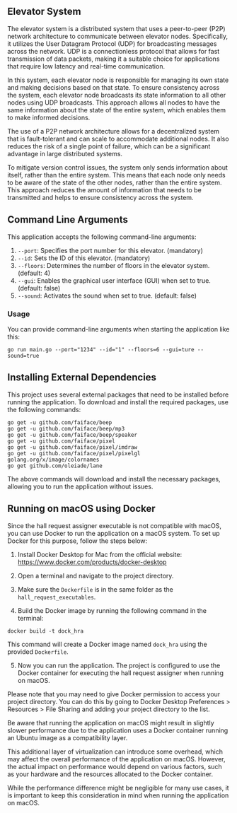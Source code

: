 
## Elevator System
The elevator system is a distributed system that uses a peer-to-peer (P2P) network architecture to communicate between elevator nodes. Specifically, it utilizes the User Datagram Protocol (UDP) for broadcasting messages across the network. UDP is a connectionless protocol that allows for fast transmission of data packets, making it a suitable choice for applications that require low latency and real-time communication.

In this system, each elevator node is responsible for managing its own state and making decisions based on that state. To ensure consistency across the system, each elevator node broadcasts its state information to all other nodes using UDP broadcasts. This approach allows all nodes to have the same information about the state of the entire system, which enables them to make informed decisions.

The use of a P2P network architecture allows for a decentralized system that is fault-tolerant and can scale to accommodate additional nodes. It also reduces the risk of a single point of failure, which can be a significant advantage in large distributed systems.

To mitigate version control issues, the system only sends information about itself, rather than the entire system. This means that each node only needs to be aware of the state of the other nodes, rather than the entire system. This approach reduces the amount of information that needs to be transmitted and helps to ensure consistency across the system.



## Command Line Arguments

This application accepts the following command-line arguments:

1. `--port`: Specifies the port number for this elevator. (mandatory)
2. `--id`: Sets the ID of this elevator. (mandatory)
3. `--floors`: Determines the number of floors in the elevator system. (default: 4)
4. `--gui`: Enables the graphical user interface (GUI) when set to true. (default: false)
5. `--sound`: Activates the sound when set to true. (default: false)

### Usage

You can provide command-line arguments when starting the application like this:
```
go run main.go --port="1234" --id="1" --floors=6 --gui=ture --sound=true
```


## Installing External Dependencies

This project uses several external packages that need to be installed before running the application. To download and install the required packages, use the following commands:

```
go get -u github.com/faiface/beep
go get -u github.com/faiface/beep/mp3
go get -u github.com/faiface/beep/speaker
go get -u github.com/faiface/pixel
go get -u github.com/faiface/pixel/imdraw
go get -u github.com/faiface/pixel/pixelgl
golang.org/x/image/colornames
go get github.com/oleiade/lane

```
The above commands will download and install the necessary packages, allowing you to run the application without issues.


## Running on macOS using Docker

Since the hall request assigner executable is not compatible with macOS, you can use Docker to run the application on a macOS system. To set up Docker for this purpose, follow the steps below:

1. Install Docker Desktop for Mac from the official website: https://www.docker.com/products/docker-desktop

2. Open a terminal and navigate to the project directory.

3. Make sure the `Dockerfile` is in the same folder as the `hall_request_executables`. 

4. Build the Docker image by running the following command in the terminal:
```
docker build -t dock_hra
```
This command will create a Docker image named `dock_hra` using the provided `Dockerfile`.

5. Now you can run the application. The project is configured to use the Docker container for executing the hall request assigner when running on macOS.

Please note that you may need to give Docker permission to access your project directory. You can do this by going to Docker Desktop Preferences > Resources > File Sharing and adding your project directory to the list.

Be aware that running the application on macOS might result in slightly slower performance due to the application uses a Docker container running an Ubuntu image as a compatibility layer.

This additional layer of virtualization can introduce some overhead, which may affect the overall performance of the application on macOS. However, the actual impact on performance would depend on various factors, such as your hardware and the resources allocated to the Docker container.

While the performance difference might be negligible for many use cases, it is important to keep this consideration in mind when running the application on macOS.
